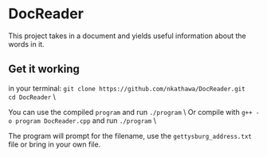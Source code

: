 # DocReader
This project takes in a document and yields useful information about the words in it.

## Get it working
in your terminal:
`git clone https://github.com/nkathawa/DocReader.git` \
`cd DocReader` \

You can use the compiled `program` and run `./program` \ 
Or compile with `g++ -o program DocReader.cpp` and run `./program` \

The program will prompt for the filename, use the `gettysburg_address.txt` file or bring in your own file.